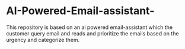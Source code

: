 # AI-Powered-Email-assistant-
This repository is based on an ai powered email-assistant which the customer query email and reads and prioritize the emails based on the urgency and categorize them.

